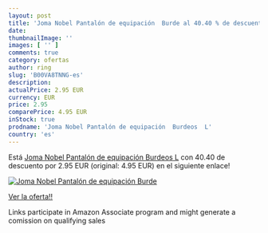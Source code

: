 ```yaml
---
layout: post
title: 'Joma Nobel Pantalón de equipación  Burde al 40.40 % de descuento'
date: 
thumbnailImage: ''
images: [ '' ]
comments: true
category: ofertas
author: ring
slug: 'B00VA8TNNG-es'
description:
actualPrice: 2.95 EUR
currency: EUR
price: 2.95
comparePrice: 4.95 EUR
inStock: true
prodname: 'Joma Nobel Pantalón de equipación  Burdeos  L'
country: 'es'
---
```


Está [Joma Nobel Pantalón de equipación  Burdeos  L](https://www.amazon.es/dp/B00VA8TNNG/?tag=tolees-21) con 40.40 de descuento por 2.95 EUR (original: 4.95 EUR) en el siguiente enlace!

[![Joma Nobel Pantalón de equipación  Burde]()](https://www.amazon.es/dp/B00VA8TNNG/?tag=tolees-21)

[Ver la oferta!!](https://www.amazon.es/dp/B00VA8TNNG/?tag=tolees-21)

Links participate in Amazon Associate program and might generate a comission on qualifying sales


